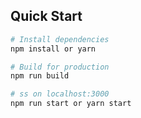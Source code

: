 
## Quick Start

```bash
# Install dependencies
npm install or yarn

# Build for production
npm run build

# ss on localhost:3000
npm run start or yarn start
```
